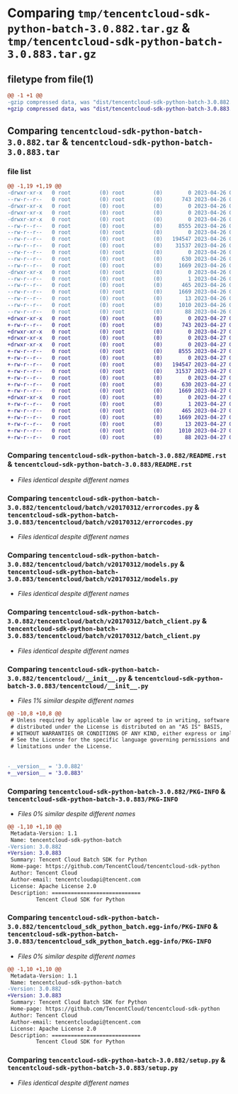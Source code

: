 # Comparing `tmp/tencentcloud-sdk-python-batch-3.0.882.tar.gz` & `tmp/tencentcloud-sdk-python-batch-3.0.883.tar.gz`

## filetype from file(1)

```diff
@@ -1 +1 @@
-gzip compressed data, was "dist/tencentcloud-sdk-python-batch-3.0.882.tar", last modified: Wed Apr 26 02:51:14 2023, max compression
+gzip compressed data, was "dist/tencentcloud-sdk-python-batch-3.0.883.tar", last modified: Thu Apr 27 00:17:31 2023, max compression
```

## Comparing `tencentcloud-sdk-python-batch-3.0.882.tar` & `tencentcloud-sdk-python-batch-3.0.883.tar`

### file list

```diff
@@ -1,19 +1,19 @@
-drwxr-xr-x   0 root         (0) root         (0)        0 2023-04-26 02:51:14.000000 tencentcloud-sdk-python-batch-3.0.882/
--rw-r--r--   0 root         (0) root         (0)      743 2023-04-26 02:51:14.000000 tencentcloud-sdk-python-batch-3.0.882/README.rst
-drwxr-xr-x   0 root         (0) root         (0)        0 2023-04-26 02:51:14.000000 tencentcloud-sdk-python-batch-3.0.882/tencentcloud/
-drwxr-xr-x   0 root         (0) root         (0)        0 2023-04-26 02:51:14.000000 tencentcloud-sdk-python-batch-3.0.882/tencentcloud/batch/
-drwxr-xr-x   0 root         (0) root         (0)        0 2023-04-26 02:51:14.000000 tencentcloud-sdk-python-batch-3.0.882/tencentcloud/batch/v20170312/
--rw-r--r--   0 root         (0) root         (0)     8555 2023-04-26 02:51:14.000000 tencentcloud-sdk-python-batch-3.0.882/tencentcloud/batch/v20170312/errorcodes.py
--rw-r--r--   0 root         (0) root         (0)        0 2023-04-26 02:51:14.000000 tencentcloud-sdk-python-batch-3.0.882/tencentcloud/batch/v20170312/__init__.py
--rw-r--r--   0 root         (0) root         (0)   194547 2023-04-26 02:51:14.000000 tencentcloud-sdk-python-batch-3.0.882/tencentcloud/batch/v20170312/models.py
--rw-r--r--   0 root         (0) root         (0)    31537 2023-04-26 02:51:14.000000 tencentcloud-sdk-python-batch-3.0.882/tencentcloud/batch/v20170312/batch_client.py
--rw-r--r--   0 root         (0) root         (0)        0 2023-04-26 02:51:14.000000 tencentcloud-sdk-python-batch-3.0.882/tencentcloud/batch/__init__.py
--rw-r--r--   0 root         (0) root         (0)      630 2023-04-26 02:51:14.000000 tencentcloud-sdk-python-batch-3.0.882/tencentcloud/__init__.py
--rw-r--r--   0 root         (0) root         (0)     1669 2023-04-26 02:51:14.000000 tencentcloud-sdk-python-batch-3.0.882/PKG-INFO
-drwxr-xr-x   0 root         (0) root         (0)        0 2023-04-26 02:51:14.000000 tencentcloud-sdk-python-batch-3.0.882/tencentcloud_sdk_python_batch.egg-info/
--rw-r--r--   0 root         (0) root         (0)        1 2023-04-26 02:51:14.000000 tencentcloud-sdk-python-batch-3.0.882/tencentcloud_sdk_python_batch.egg-info/dependency_links.txt
--rw-r--r--   0 root         (0) root         (0)      465 2023-04-26 02:51:14.000000 tencentcloud-sdk-python-batch-3.0.882/tencentcloud_sdk_python_batch.egg-info/SOURCES.txt
--rw-r--r--   0 root         (0) root         (0)     1669 2023-04-26 02:51:14.000000 tencentcloud-sdk-python-batch-3.0.882/tencentcloud_sdk_python_batch.egg-info/PKG-INFO
--rw-r--r--   0 root         (0) root         (0)       13 2023-04-26 02:51:14.000000 tencentcloud-sdk-python-batch-3.0.882/tencentcloud_sdk_python_batch.egg-info/top_level.txt
--rw-r--r--   0 root         (0) root         (0)     1010 2023-04-26 02:51:14.000000 tencentcloud-sdk-python-batch-3.0.882/setup.py
--rw-r--r--   0 root         (0) root         (0)       88 2023-04-26 02:51:14.000000 tencentcloud-sdk-python-batch-3.0.882/setup.cfg
+drwxr-xr-x   0 root         (0) root         (0)        0 2023-04-27 00:17:31.000000 tencentcloud-sdk-python-batch-3.0.883/
+-rw-r--r--   0 root         (0) root         (0)      743 2023-04-27 00:17:31.000000 tencentcloud-sdk-python-batch-3.0.883/README.rst
+drwxr-xr-x   0 root         (0) root         (0)        0 2023-04-27 00:17:31.000000 tencentcloud-sdk-python-batch-3.0.883/tencentcloud/
+drwxr-xr-x   0 root         (0) root         (0)        0 2023-04-27 00:17:31.000000 tencentcloud-sdk-python-batch-3.0.883/tencentcloud/batch/
+drwxr-xr-x   0 root         (0) root         (0)        0 2023-04-27 00:17:31.000000 tencentcloud-sdk-python-batch-3.0.883/tencentcloud/batch/v20170312/
+-rw-r--r--   0 root         (0) root         (0)     8555 2023-04-27 00:17:31.000000 tencentcloud-sdk-python-batch-3.0.883/tencentcloud/batch/v20170312/errorcodes.py
+-rw-r--r--   0 root         (0) root         (0)        0 2023-04-27 00:17:31.000000 tencentcloud-sdk-python-batch-3.0.883/tencentcloud/batch/v20170312/__init__.py
+-rw-r--r--   0 root         (0) root         (0)   194547 2023-04-27 00:17:31.000000 tencentcloud-sdk-python-batch-3.0.883/tencentcloud/batch/v20170312/models.py
+-rw-r--r--   0 root         (0) root         (0)    31537 2023-04-27 00:17:31.000000 tencentcloud-sdk-python-batch-3.0.883/tencentcloud/batch/v20170312/batch_client.py
+-rw-r--r--   0 root         (0) root         (0)        0 2023-04-27 00:17:31.000000 tencentcloud-sdk-python-batch-3.0.883/tencentcloud/batch/__init__.py
+-rw-r--r--   0 root         (0) root         (0)      630 2023-04-27 00:17:31.000000 tencentcloud-sdk-python-batch-3.0.883/tencentcloud/__init__.py
+-rw-r--r--   0 root         (0) root         (0)     1669 2023-04-27 00:17:31.000000 tencentcloud-sdk-python-batch-3.0.883/PKG-INFO
+drwxr-xr-x   0 root         (0) root         (0)        0 2023-04-27 00:17:31.000000 tencentcloud-sdk-python-batch-3.0.883/tencentcloud_sdk_python_batch.egg-info/
+-rw-r--r--   0 root         (0) root         (0)        1 2023-04-27 00:17:31.000000 tencentcloud-sdk-python-batch-3.0.883/tencentcloud_sdk_python_batch.egg-info/dependency_links.txt
+-rw-r--r--   0 root         (0) root         (0)      465 2023-04-27 00:17:31.000000 tencentcloud-sdk-python-batch-3.0.883/tencentcloud_sdk_python_batch.egg-info/SOURCES.txt
+-rw-r--r--   0 root         (0) root         (0)     1669 2023-04-27 00:17:31.000000 tencentcloud-sdk-python-batch-3.0.883/tencentcloud_sdk_python_batch.egg-info/PKG-INFO
+-rw-r--r--   0 root         (0) root         (0)       13 2023-04-27 00:17:31.000000 tencentcloud-sdk-python-batch-3.0.883/tencentcloud_sdk_python_batch.egg-info/top_level.txt
+-rw-r--r--   0 root         (0) root         (0)     1010 2023-04-27 00:17:31.000000 tencentcloud-sdk-python-batch-3.0.883/setup.py
+-rw-r--r--   0 root         (0) root         (0)       88 2023-04-27 00:17:31.000000 tencentcloud-sdk-python-batch-3.0.883/setup.cfg
```

### Comparing `tencentcloud-sdk-python-batch-3.0.882/README.rst` & `tencentcloud-sdk-python-batch-3.0.883/README.rst`

 * *Files identical despite different names*

### Comparing `tencentcloud-sdk-python-batch-3.0.882/tencentcloud/batch/v20170312/errorcodes.py` & `tencentcloud-sdk-python-batch-3.0.883/tencentcloud/batch/v20170312/errorcodes.py`

 * *Files identical despite different names*

### Comparing `tencentcloud-sdk-python-batch-3.0.882/tencentcloud/batch/v20170312/models.py` & `tencentcloud-sdk-python-batch-3.0.883/tencentcloud/batch/v20170312/models.py`

 * *Files identical despite different names*

### Comparing `tencentcloud-sdk-python-batch-3.0.882/tencentcloud/batch/v20170312/batch_client.py` & `tencentcloud-sdk-python-batch-3.0.883/tencentcloud/batch/v20170312/batch_client.py`

 * *Files identical despite different names*

### Comparing `tencentcloud-sdk-python-batch-3.0.882/tencentcloud/__init__.py` & `tencentcloud-sdk-python-batch-3.0.883/tencentcloud/__init__.py`

 * *Files 1% similar despite different names*

```diff
@@ -10,8 +10,8 @@
 # Unless required by applicable law or agreed to in writing, software
 # distributed under the License is distributed on an "AS IS" BASIS,
 # WITHOUT WARRANTIES OR CONDITIONS OF ANY KIND, either express or implied.
 # See the License for the specific language governing permissions and
 # limitations under the License.
 
 
-__version__ = '3.0.882'
+__version__ = '3.0.883'
```

### Comparing `tencentcloud-sdk-python-batch-3.0.882/PKG-INFO` & `tencentcloud-sdk-python-batch-3.0.883/PKG-INFO`

 * *Files 0% similar despite different names*

```diff
@@ -1,10 +1,10 @@
 Metadata-Version: 1.1
 Name: tencentcloud-sdk-python-batch
-Version: 3.0.882
+Version: 3.0.883
 Summary: Tencent Cloud Batch SDK for Python
 Home-page: https://github.com/TencentCloud/tencentcloud-sdk-python
 Author: Tencent Cloud
 Author-email: tencentcloudapi@tencent.com
 License: Apache License 2.0
 Description: ============================
         Tencent Cloud SDK for Python
```

### Comparing `tencentcloud-sdk-python-batch-3.0.882/tencentcloud_sdk_python_batch.egg-info/PKG-INFO` & `tencentcloud-sdk-python-batch-3.0.883/tencentcloud_sdk_python_batch.egg-info/PKG-INFO`

 * *Files 0% similar despite different names*

```diff
@@ -1,10 +1,10 @@
 Metadata-Version: 1.1
 Name: tencentcloud-sdk-python-batch
-Version: 3.0.882
+Version: 3.0.883
 Summary: Tencent Cloud Batch SDK for Python
 Home-page: https://github.com/TencentCloud/tencentcloud-sdk-python
 Author: Tencent Cloud
 Author-email: tencentcloudapi@tencent.com
 License: Apache License 2.0
 Description: ============================
         Tencent Cloud SDK for Python
```

### Comparing `tencentcloud-sdk-python-batch-3.0.882/setup.py` & `tencentcloud-sdk-python-batch-3.0.883/setup.py`

 * *Files identical despite different names*

